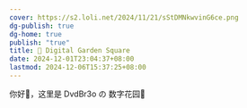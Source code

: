 ```yaml
---
cover: https://s2.loli.net/2024/11/21/sStDMNkwvinG6ce.png
dg-publish: true
dg-home: true
publish: "true"
title: 🏡 Digital Garden Square
date: 2024-12-01T23:04:37+08:00
lastmod: 2024-12-06T15:37:25+08:00
---
```


你好👋，这里是 DvdBr3o の 数字花园🏡